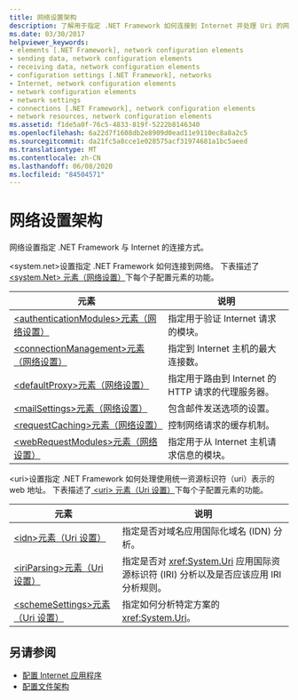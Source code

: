 ```yaml
---
title: 网络设置架构
description: 了解用于指定 .NET Framework 如何连接到 Internet 并处理 Uri 的网络设置的架构。
ms.date: 03/30/2017
helpviewer_keywords:
- elements [.NET Framework], network configuration elements
- sending data, network configuration elements
- receiving data, network configuration elements
- configuration settings [.NET Framework], networks
- Internet, network configuration elements
- network configuration elements
- network settings
- connections [.NET Framework], network configuration elements
- network resources, network configuration elements
ms.assetid: f1de5a0f-76c5-4833-819f-5222b8146340
ms.openlocfilehash: 6a22d7f1608db2e8909d0ead11e9110ec8a8a2c5
ms.sourcegitcommit: da21fc5a8cce1e028575acf31974681a1bc5aeed
ms.translationtype: MT
ms.contentlocale: zh-CN
ms.lasthandoff: 06/08/2020
ms.locfileid: "84504571"
---
```

# <a name="network-settings-schema"></a>网络设置架构
网络设置指定 .NET Framework 与 Internet 的连接方式。

\<system.net>设置指定 .NET Framework 如何连接到网络。 下表描述了[ \<system.Net> 元素（网络设置）](system-net-element-network-settings.md)下每个子配置元素的功能。  
  
|元素|说明|  
|-------------|-----------------|  
|[\<authenticationModules>元素（网络设置）](authenticationmodules-element-network-settings.md)|指定用于验证 Internet 请求的模块。|  
|[\<connectionManagement>元素（网络设置）](connectionmanagement-element-network-settings.md)|指定到 Internet 主机的最大连接数。|  
|[\<defaultProxy>元素（网络设置）](defaultproxy-element-network-settings.md)|指定用于路由到 Internet 的 HTTP 请求的代理服务器。|  
|[\<mailSettings>元素（网络设置）](mailsettings-element-network-settings.md)|包含邮件发送选项的设置。|  
|[\<requestCaching>元素（网络设置）](requestcaching-element-network-settings.md)|控制网络请求的缓存机制。|  
|[\<webRequestModules>元素（网络设置）](webrequestmodules-element-network-settings.md)|指定用于从 Internet 主机请求信息的模块。|  
  
\<uri>设置指定 .NET Framework 如何处理使用统一资源标识符（uri）表示的 web 地址。 下表描述了[ \<uri> 元素（Uri 设置）](uri-element-uri-settings.md)下每个子配置元素的功能。  
  
|元素|说明|  
|-------------|-----------------|  
|[\<idn>元素（Uri 设置）](idn-element-uri-settings.md)|指定是否对域名应用国际化域名 (IDN) 分析。|  
|[\<iriParsing>元素（Uri 设置）](iriparsing-element-uri-settings.md)|指定是否对 <xref:System.Uri> 应用国际资源标识符 (IRI) 分析以及是否应该应用 IRI 分析规则。|  
|[\<schemeSettings>元素（Uri 设置）](schemesettings-element-uri-settings.md)|指定如何分析特定方案的 <xref:System.Uri>。|  
  
## <a name="see-also"></a>另请参阅

- [配置 Internet 应用程序](../../../network-programming/configuring-internet-applications.md)
- [配置文件架构](../index.md)
